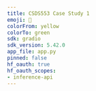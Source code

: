 ```yaml
---
title: CSDS553 Case Study 1
emoji: 💬
colorFrom: yellow
colorTo: green
sdk: gradio
sdk_version: 5.42.0
app_file: app.py
pinned: false
hf_oauth: true
hf_oauth_scopes:
- inference-api
---
```


